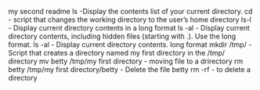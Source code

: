 my second readme
ls -Display the contents list of your current directory.
cd - script that changes the working directory to the user’s home directory
ls-l - Display current directory contents in a long format
ls -al - Display current directory contents, including hidden files (starting with .). Use the long format.
ls -al - Display current directory contents. long format
mkdir /tmp/ - Script that creates a directory named my first directory in the /tmp/ directory
mv betty /tmp/my first directory - moving file to a drirectory
rm betty /tmp/my first directory/betty - Delete the file betty
rm -rf - to delete a directory
